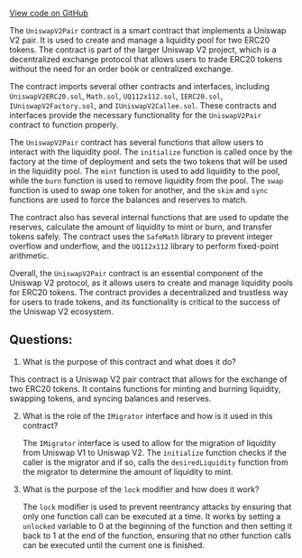 [View code on GitHub](zoo-labs/zoo/blob/master/contracts/src/uniswapv2/UniswapV2Pair.sol)

The `UniswapV2Pair` contract is a smart contract that implements a Uniswap V2 pair. It is used to create and manage a liquidity pool for two ERC20 tokens. The contract is part of the larger Uniswap V2 project, which is a decentralized exchange protocol that allows users to trade ERC20 tokens without the need for an order book or centralized exchange.

The contract imports several other contracts and interfaces, including `UniswapV2ERC20.sol`, `Math.sol`, `UQ112x112.sol`, `IERC20.sol`, `IUniswapV2Factory.sol`, and `IUniswapV2Callee.sol`. These contracts and interfaces provide the necessary functionality for the `UniswapV2Pair` contract to function properly.

The `UniswapV2Pair` contract has several functions that allow users to interact with the liquidity pool. The `initialize` function is called once by the factory at the time of deployment and sets the two tokens that will be used in the liquidity pool. The `mint` function is used to add liquidity to the pool, while the `burn` function is used to remove liquidity from the pool. The `swap` function is used to swap one token for another, and the `skim` and `sync` functions are used to force the balances and reserves to match.

The contract also has several internal functions that are used to update the reserves, calculate the amount of liquidity to mint or burn, and transfer tokens safely. The contract uses the `SafeMath` library to prevent integer overflow and underflow, and the `UQ112x112` library to perform fixed-point arithmetic.

Overall, the `UniswapV2Pair` contract is an essential component of the Uniswap V2 protocol, as it allows users to create and manage liquidity pools for ERC20 tokens. The contract provides a decentralized and trustless way for users to trade tokens, and its functionality is critical to the success of the Uniswap V2 ecosystem.
## Questions: 
 1. What is the purpose of this contract and what does it do?
   
   This contract is a Uniswap V2 pair contract that allows for the exchange of two ERC20 tokens. It contains functions for minting and burning liquidity, swapping tokens, and syncing balances and reserves.

2. What is the role of the `IMigrator` interface and how is it used in this contract?
   
   The `IMigrator` interface is used to allow for the migration of liquidity from Uniswap V1 to Uniswap V2. The `initialize` function checks if the caller is the migrator and if so, calls the `desiredLiquidity` function from the migrator to determine the amount of liquidity to mint.

3. What is the purpose of the `lock` modifier and how does it work?
   
   The `lock` modifier is used to prevent reentrancy attacks by ensuring that only one function call can be executed at a time. It works by setting a `unlocked` variable to 0 at the beginning of the function and then setting it back to 1 at the end of the function, ensuring that no other function calls can be executed until the current one is finished.